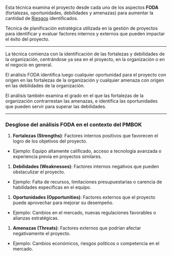 Esta técnica examina el proyecto desde cada uno de los aspectos **FODA** (fortalezas, oportunidades, debilidades y amenazas) para aumentar la cantidad de [Riesgos](/MSI/PMBOK/Riesgos) identificados.

Técnica de planificación estratégica utilizada en la gestión de proyectos para identificar y evaluar factores internos y externos que pueden impactar el éxito del proyecto.
****
La técnica comienza con la identificación de las fortalezas y debilidades de la organización, centrándose ya sea en el proyecto, en la organización o en el negocio en general. 

El análisis FODA identifica luego cualquier oportunidad para el proyecto con origen en las fortalezas de la organización y cualquier amenaza con origen en las debilidades de la organización. 

El análisis también examina el grado en el que las fortalezas de la organización contrarrestan las amenazas, e identifica las oportunidades que pueden servir para superar las debilidades.
****
### **Desglose del análisis FODA en el contexto del PMBOK**

1. **Fortalezas (Strengths)**: Factores internos positivos que favorecen el logro de los objetivos del proyecto. 
- Ejemplo: Equipo altamente calificado, acceso a tecnología avanzada o experiencia previa en proyectos similares.

1. **Debilidades (Weaknesses)**: Factores internos negativos que pueden obstaculizar el proyecto. 
- Ejemplo: Falta de recursos, limitaciones presupuestarias o carencia de habilidades específicas en el equipo.

1. **Oportunidades (Opportunities)**: Factores externos que el proyecto puede aprovechar para mejorar su desempeño.
- Ejemplo: Cambios en el mercado, nuevas regulaciones favorables o alianzas estratégicas.

1. **Amenazas (Threats)**: Factores externos que podrían afectar negativamente el proyecto. 
- Ejemplo: Cambios económicos, riesgos políticos o competencia en el mercado.